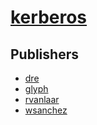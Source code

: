 # [kerberos](https://pypi.org/project/kerberos)



## Publishers
- [dre](https://pypi.org/user/dre)
- [glyph](https://pypi.org/user/glyph)
- [rvanlaar](https://pypi.org/user/rvanlaar)
- [wsanchez](https://pypi.org/user/wsanchez)

